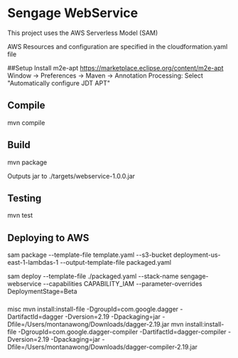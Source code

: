 # Sengage WebService

This project uses the AWS Serverless Model (SAM)

AWS Resources and configuration are specified in the cloudformation.yaml file

##Setup
Install m2e-apt
https://marketplace.eclipse.org/content/m2e-apt
Window -> Preferences -> Maven -> Annotation Processing: Select "Automatically configure JDT APT"

## Compile
mvn compile

## Build
mvn package

Outputs jar to ./targets/webservice-1.0.0.jar 

## Testing
mvn test

## Deploying to AWS
sam package --template-file template.yaml --s3-bucket deployment-us-east-1-lambdas-1 --output-template-file packaged.yaml

sam deploy --template-file ./packaged.yaml --stack-name sengage-webservice --capabilities CAPABILITY_IAM --parameter-overrides DeploymentStage=Beta

###
misc
mvn install:install-file -DgroupId=com.google.dagger -DartifactId=dagger -Dversion=2.19 -Dpackaging=jar -Dfile=/Users/montanawong/Downloads/dagger-2.19.jar
mvn install:install-file -DgroupId=com.google.dagger-compiler -DartifactId=dagger-compiler -Dversion=2.19 -Dpackaging=jar -Dfile=/Users/montanawong/Downloads/dagger-compiler-2.19.jar